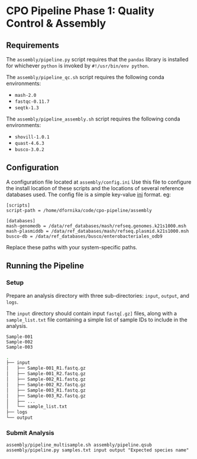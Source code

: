 # CPO Pipeline Phase 1: Quality Control & Assembly

## Requirements

The `assembly/pipeline.py` script requires that the `pandas` library is installed for whichever `python` is invoked by `#!/usr/bin/env python`.

The `assembly/pipeline_qc.sh` script requires the following conda environments:

 - `mash-2.0`
 - `fastqc-0.11.7`
 - `seqtk-1.3`

The `assembly/pipeline_assembly.sh` script requires the following conda environments:

 - `shovill-1.0.1`
 - `quast-4.6.3`
 - `busco-3.0.2`

## Configuration

A configuration file located at `assembly/config.ini` Use this file to configure the install location of these scripts and the locations of several reference databases used. The config file is a simple key-value [ini](https://en.wikipedia.org/wiki/INI_file) format. eg:

```
[scripts]
script-path = /home/dfornika/code/cpo-pipeline/assembly

[databases]
mash-genomedb = /data/ref_databases/mash/refseq.genomes.k21s1000.msh
mash-plasmiddb = /data/ref_databases/mash/refseq.plasmid.k21s1000.msh
busco-db = /data/ref_databases/busco/enterobacteriales_odb9
```

Replace these paths with your system-specific paths.

## Running the Pipeline

### Setup

Prepare an analysis directory with three sub-directories: `input`, `output`, and `logs`.

The `input` directory should contain input `fastq[.gz]` files, along with a `sample_list.txt` file containing a simple list of sample IDs to include in the analysis.

```
Sample-001
Sample-002
Sample-003
```

```bash
.
├── input
│   ├── Sample-001_R1.fastq.gz
│   ├── Sample-001_R2.fastq.gz
│   ├── Sample-002_R1.fastq.gz
│   ├── Sample-002_R2.fastq.gz
│   ├── Sample-003_R1.fastq.gz
│   ├── Sample-003_R2.fastq.gz
│   ├── ...
│   └── sample_list.txt
├── logs
└── output
```

### Submit Analysis

```
assembly/pipeline_multisample.sh assembly/pipeline.qsub assembly/pipeline.py samples.txt input output "Expected species name"
```
